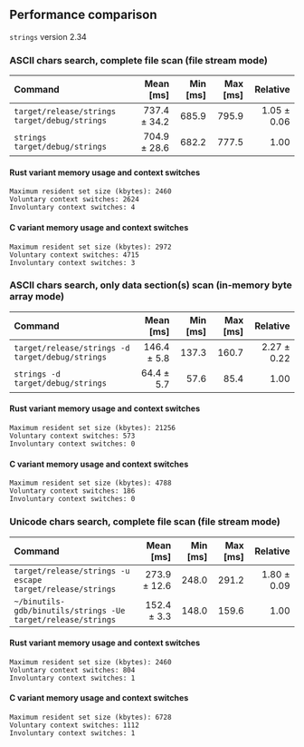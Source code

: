 ## Performance comparison

`strings` version 2.34

### ASCII chars search, complete file scan (file stream mode)

| Command | Mean [ms] | Min [ms] | Max [ms] | Relative |
|:---|---:|---:|---:|---:|
| `target/release/strings target/debug/strings` | 737.4 ± 34.2 | 685.9 | 795.9 | 1.05 ± 0.06 |
| `strings target/debug/strings` | 704.9 ± 28.6 | 682.2 | 777.5 | 1.00 |

#### Rust variant memory usage and context switches

	Maximum resident set size (kbytes): 2460
	Voluntary context switches: 2624
	Involuntary context switches: 4

#### C variant memory usage and context switches

	Maximum resident set size (kbytes): 2972
	Voluntary context switches: 4715
	Involuntary context switches: 3

### ASCII chars search, only data section(s) scan (in-memory byte array mode)

| Command | Mean [ms] | Min [ms] | Max [ms] | Relative |
|:---|---:|---:|---:|---:|
| `target/release/strings -d target/debug/strings` | 146.4 ± 5.8 | 137.3 | 160.7 | 2.27 ± 0.22 |
| `strings -d target/debug/strings` | 64.4 ± 5.7 | 57.6 | 85.4 | 1.00 |

#### Rust variant memory usage and context switches

	Maximum resident set size (kbytes): 21256
	Voluntary context switches: 573
	Involuntary context switches: 0

#### C variant memory usage and context switches

	Maximum resident set size (kbytes): 4788
	Voluntary context switches: 186
	Involuntary context switches: 0

### Unicode chars search, complete file scan (file stream mode)

| Command | Mean [ms] | Min [ms] | Max [ms] | Relative |
|:---|---:|---:|---:|---:|
| `target/release/strings -u escape target/release/strings` | 273.9 ± 12.6 | 248.0 | 291.2 | 1.80 ± 0.09 |
| `~/binutils-gdb/binutils/strings -Ue target/release/strings` | 152.4 ± 3.3 | 148.0 | 159.6 | 1.00 |

#### Rust variant memory usage and context switches

	Maximum resident set size (kbytes): 2460
	Voluntary context switches: 804
	Involuntary context switches: 1

#### C variant memory usage and context switches

	Maximum resident set size (kbytes): 6728
	Voluntary context switches: 1112
	Involuntary context switches: 1

